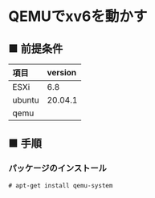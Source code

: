 # QEMUでxv6を動かす
## ■ 前提条件
|項目|version|
|:---|:---|
|ESXi|6.8|
|ubuntu|20.04.1|
|qemu||

## ■ 手順
### パッケージのインストール
```
# apt-get install qemu-system
```
